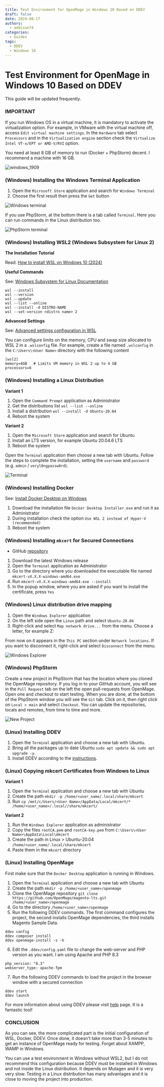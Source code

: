 ```yaml
---
title: Test Environment for OpenMage in Windows 10 Based on DDEV
draft: false
date: 2024-08-17
authors:
  - addison74
categories:
  - Guides
tags:
  - DDEV
  - Windows 10
---
```


# Test Environment for OpenMage in Windows 10 Based on DDEV

This guide will be updated frequently.

<!-- more -->

### IMPORTANT
If you run Windows OS in a virtual machine, it is mandatory to activate the virtualization option. For example, in VMware with the virtual machine off, access `Edit virtual machine settings`. In the `Hardware` tab select `Processors` and in the `Virtualization engine` section check the `Virtualize Intel VT-x/EPT or AMD-V/RVI` option.

You need at least 8 GB of memory to run (Docker + PhpStorm) decent. I recommend a machine with 16 GB.

![windows_1909](https://github.com/OpenMage/magento-lts/assets/8360474/33c7605e-b9ff-46a5-b960-0e2aabb4dc77)

### (Windows) Installing the Windows Terminal Application
1. Open the `Microsoft Store` application and search for `Windows Terminal`
2. Choose the first result then press the `Get` button

![Windows terminal](https://github.com/OpenMage/magento-lts/assets/8360474/fbcb31fa-3582-4372-8acd-48f4956d6d30)

If you use PhpStorm, at the bottom there is a tab called `Terminal`. Here you can run commands in the Linux distribution too.

![PhpStorm terminal](https://github.com/OpenMage/magento-lts/assets/8360474/cca5b48d-dd5b-4d80-8664-a4f99ee9f960)

### (Windows) Installing WSL2 (Windows Subsystem for Linux 2)
**The Installation Tutorial**

Read: [How to install WSL on Windows 10 (2024)](https://pureinfotech.com/install-windows-subsystem-linux-2-windows-10/)

**Useful Commands**

See: [Windows Subsystem for Linux Documentation](https://learn.microsoft.com/en-us/windows/wsl/)

```
wsl --install
wsl --version
wsl --update
wsl --list --online
wsl --install -d DISTRO-NAME
wsl --set-version <distro name> 2
```

**Advanced Settings**

See: [Advanced settings configuration in WSL](https://learn.microsoft.com/en-us/windows/wsl/wsl-config#configure-global-options-with-wslconfig)

You can configure limits on the memory, CPU and swap size allocated to WSL 2 in a `.wslconfig` file⁠. For example, create a file named `.wslconfig` in the `C:\Users\<User Name>` directory with the following content

```
[wsl2]
memory=4GB   # Limits VM memory in WSL 2 up to 4 GB
processors=6 
```

### (Windows) Installing a Linux Distribution
**Variant 1**
1.  Open the `Command Prompt` application as Administrator
2. Get the distributions list `wsl --list --online`
3. Install a distribution `wsl --install -d Ubuntu-20.04`
4. Reboot the system

**Variant 2**
1.  Open the `Microsoft Store` application and search for Ubuntu
2. Install an LTS version, for example Ubuntu 20.04.6 LTS
3. Reboot the system

Open the `Terminal` application then choose a new tab with Ubuntu. Follow the steps to complete the installation, setting the `username` and `password` (e.g. `admin` / `veryl0ngpassw0rd`).

![Terminal](https://github.com/OpenMage/magento-lts/assets/8360474/b88fe7ae-4d86-4cba-a239-01c06a685bec)

### (Windows) Installing Docker

See: [Install Docker Desktop on Windows](https://docs.docker.com/desktop/install/windows-install/)

1. Download the installation file `Docker Desktop Installer.exe` and run it as Administrator
2. During installation check the option `Use WSL 2 instead of Hyper-V (recommended)`
3. Reboot the system

### (Windows) Installing `mkcert` for Secured Connections

- GitHub [repository](https://github.com/FiloSottile/mkcert)

1. Download the latest Windows release
2. Open the `Terminal` application as Administrator
3. Go to the directory where you downloaded the executable file named `mkcert-vX.X.X-windows-amd64.exe`
4. Run `mkcert-vX.X.X-windows-amd64.exe --install`
5. In the popup window, where you are asked if you want to install the certificate, press `Yes`

### (Windows) Linux distribution drive mapping

1. Open the `Windows Explorer` application
2. On the left side open the `Linux` path and select `Ubuntu-20.04`
3. Right-click and select `Map network drive...` from the menu. Choose a letter, for example Z:

From now on it appears in the `This PC` section under `Network locations`. If you want to disconnect it, right-click and select `Disconnect` from the menu.

![Windows Explorer](https://github.com/OpenMage/magento-lts/assets/8360474/97dacd28-a316-4312-8f5a-1eb67b796d07)

### (Windows) PhpStorm

Create a new project in PhpStorm that has the location where you cloned the OpenMage repository. If you log in to your GitHub account, you will see in the `Pull Request` tab on the left the open pull-requests from OpenMage. Open one and checkout to start testing. When you are done, at the bottom of the PhpStorm window you will see the `Git` tab. Click on it, then right click on `Local > main` and select `Checkout`. You can update the repositories, locals and remotes, from time to time and more.

![New Project](https://github.com/OpenMage/magento-lts/assets/8360474/b408b23c-0128-4887-abc8-30e7133e4fb3)

### (Linux) Installing DDEV

1. Open the `Terminal` application and choose a new tab with Ubuntu.
2. Bring all the packages up to date Ubuntu `sudo apt update && sudo apt upgrade -y`.
3. Install DDEV according to the [instructions](https://ddev.readthedocs.io/en/latest/users/install/ddev-installation/).

### (Linux) Copying mkcert Certificates from Windows to Linux

**Variant 1**
1. Open the `Terminal` application and choose a new tab with Ubuntu
2. Create the path  `mkdir -p /home/<user_name/.local/share/mkcert`
3. Run `cp /mnt/c/Users/<User Name>/AppData/Local/mkcert/* /home/<user_name>/.local//share/mkcert/`

**Variant 2**
1. Run the `Windows Explorer` application as administrator
2. Copy the files `rootCA.pem` and `rootCA-key.pem` from `C:\Users\<User Name>\AppData\Local\mkcert`
3. Create the path in Linux > Ubuntu-20.04 `/home/<user_name/.local/share/mkcert`
4. Paste them in the `mkcert` directory

### (Linux) Installing OpenMage
First make sure that the `Docker Desktop` application is running in Windows.

1. Open the `Terminal` application and choose a new tab with Ubuntu
2. Create the path `mkdir -p /home/<user_name>/openmage`
3. Clone the OpenMage repository `git clone https://github.com/OpenMage/magento-lts.git /home/<user_name>/openmage`
4. Go to the directory `/home/<user_name>/openmage`
5. Run the following DDEV commands. The first command configures the project, the second installs OpenMage dependencies, the third installs Magento Sample Data.

```
ddev config
ddev composer install
ddev openmage-install -s -k
```

6. Edit the `.ddev/config.yaml` file to change the web-server and PHP version as you want. I am using Apache and PHP 8.3

```
php_version: "8.3"
webserver_type: apache-fpm
```

7. Run the following DDEV commands to load the project in the browser window with a secured connection

```
ddev start
ddev launch
```

For more information about using DDEV please visit [help](/developers/tools/ddev) page. It is a fantastic tool!

### CONCLUSION
As you can see, the more complicated part is the initial configuration of WSL, Docker, DDEV. Once done, it doesn't take more than 3-5 minutes to get an instance of OpenMage ready for testing. Forget about XAMPP, WAMP in Windows.

You can use a test environment in Windows without WSL2, but I do not recommend this configuration because DDEV must be installed in Windows and not inside the Linux distribution. It depends on Mutagen and it is very very slow. Testing in a Linux distribution has many advantages and it is close to moving the project into production.